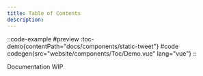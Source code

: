 ```yaml
---
title: Table of Contents
description:
---
```


::code-example
#preview
:toc-demo{contentPath="docs/components/static-tweet"}
#code
codegen{src="website/components/Toc/Demo.vue" lang="vue"}
::

Documentation WIP

